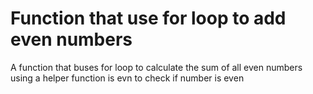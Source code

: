 # Function that use for loop to add even numbers #

 A function that buses for loop to calculate the sum of all even numbers using a helper function is evn to check if number is even
